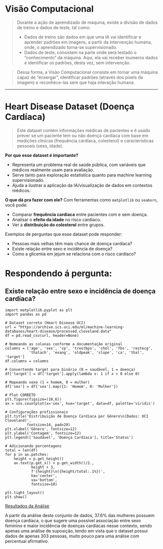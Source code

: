 ﻿# Visão Computacional
> Durante a ação de aprendizado de maquina, existe a divisão de dados de treino e dados de teste, tal como:
> - Dados de treino são dados em que uma IA vai identificar e aprender padrões em imagens, a partir da intervenção humana, onde, o aprendizado torna-se supervisionado.
> - Dados de teste, consistem na parte onde será testado o “conhecimento” da máquina. Aqui, ela vai receber inumeros dados e identificar os padrões, desta vez, sem intervenção.

> Dessa forma, a Visão Computacional consiste em tornar uma máquina capaz de “enxergar”, identificar padrões (através dos pixels da imagem) e reconhece-las sem que haja interação humana.

---

# Heart Disease Dataset (Doença Cardíaca)
> Este dataset contém informações médicas de pacientes e é usado prever se um paciente tem ou não doença cardíaca com base em medições clínicas (frequência cardíaca, colesterol) e características pessoais (sexo, idade).

**Por que esse dataset é importante?**
- Representa um problema real de saúde pública, com variáveis que médicos realmente usam para avaliação.
- Serve tanto para exploração estatística quanto para machine learning supervisionado.
- Ajuda a ilustrar a aplicação da IA/visualização de dados em contextos médicos.

**O que dá pra fazer com ele?**
Com ferramentas como `matplotlib` ou `seaborn`, você pode:

- Comparar **frequência cardíaca** entre pacientes com e sem doença.
- Analisar o **efeito da idade** no risco cardíaco.
- Ver a **distribuição do colesterol** entre grupos.

Exemplos de perguntas que esse dataset pode responder:
- Pessoas mais velhas têm mais chance de doença cardíaca?
- Existe relação entre sexo e incidência de doença?
- Como a glicemia em jejum se relaciona com o risco cardíaco?

# Respondendo á pergunta: 
## Existe relação entre sexo e incidência de doença cardíaca?
```import seaborn as sns
import matplotlib.pyplot as plt
import pandas as pd

# Dataset correto (Heart Disease UCI)
url = "https://archive.ics.uci.edu/ml/machine-learning-databases/heart-disease/processed.cleveland.data"
df = pd.read_csv(url, header=None)

# Nomeando as colunas conforme a documentação original
columns = ['age', 'sex', 'cp', 'trestbps', 'chol', 'fbs', 'restecg', 
           'thalach', 'exang', 'oldpeak', 'slope', 'ca', 'thal', 'target']
df.columns = columns

# Convertendo target para binário (0 = saudável, 1 = doença)
df['target'] = df['target'].apply(lambda x: 1 if x > 0 else 0)

# Mapeando sexo (1 = homem, 0 = mulher)
df['sex'] = df['sex'].map({1: 'Homem', 0: 'Mulher'})

# Plot CORRETO
plt.figure(figsize=(10,6))
ax = sns.countplot(x='sex', hue='target', data=df, palette='viridis')

# Configurações profissionais
plt.title('Distribuição de Doença Cardíaca por Gênero\n(Dados: UCI Cleveland)', 
          fontsize=14, pad=20)
plt.xlabel('Gênero', fontsize=12)
plt.ylabel('Contagem', fontsize=12)
plt.legend(['Saudável', 'Doença Cardíaca'], title='Status')

# Adicionando porcentagens
total = len(df)
for p in ax.patches:
    height = p.get_height()
    ax.text(p.get_x() + p.get_width()/2.,
            height + 3,
            f'{height}\n({height/total:.1%})',
            ha='center', 
            va='bottom',
            fontsize=10)

plt.tight_layout()
plt.show()
```

[Resultados da Análise](transferir.png)

A partir da análise deste conjunto de dados, 37.6% das mulheres possuem doença cardíaca, o que sugere uma possível associação entre sexo feminino e maior incidência de doenças cardíacas nesse contexto, sendo apenas uma análise de suposição, tendo em vista que o dataset possui dados de apenas 303 pessoas, muito pouco para uma análise com percentual afirmativo.
